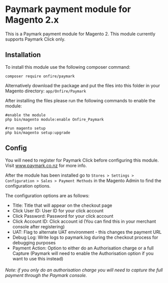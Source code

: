 # Paymark payment module for Magento 2.x
This is a Paymark payment module for Magento 2. This module currently supports Paymark Click only.

## Installation

To install this module use the following composer command:

`composer require onfire/paymark`

Alternatively download the package and put the files into this folder in your Magento directory: `app/Onfire/Paymark`

After installing the files please run the following commands to enable the module:

```
#enable the module
php bin/magento module:enable Onfire_Paymark

#run magento setup
php bin/magento setup:upgrade
```

## Config

You will need to register for Paymark Click before configuring this module. Visit www.paymark.co.nz for more info.

After the module has been installed go to `Stores > Settings > Configuration > Sales > Payment Methods` in the Magento Admin to find the configuration options.

The configuration options are as follows:

* Title: Title that will appear on the checkout page
* Click User ID: User ID for your click account
* Click Password: Password for your click account
* Click Account ID: Click account id (You can find this in your merchant console after registering)
* UAT: Flag to alternate UAT environment - this changes the payment URL
* Debug Log: Write logs to paymark.log during the checkout process for debugging purposes
* Payment Action: Option to either do an Authorisation charge or a full Capture (Paymark will need to enable the Authorisation option if you want to use this instead)

###### Note: if you only do an authorisation charge you will need to capture the full payment through the Paymark console.


